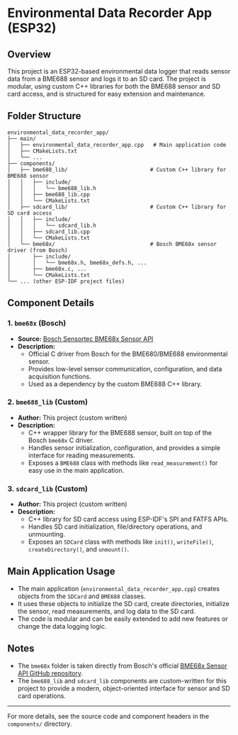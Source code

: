 
# Environmental Data Recorder App (ESP32)

## Overview
This project is an ESP32-based environmental data logger that reads sensor data from a BME688 sensor and logs it to an SD card. The project is modular, using custom C++ libraries for both the BME688 sensor and SD card access, and is structured for easy extension and maintenance.

## Folder Structure

```
environmental_data_recorder_app/
├── main/
│   ├── environmental_data_recorder_app.cpp   # Main application code
│   ├── CMakeLists.txt
│   └── ...
├── components/
│   ├── bme688_lib/                          # Custom C++ library for BME688 sensor
│   │   ├── include/
│   │   │   └── bme688_lib.h
│   │   ├── bme688_lib.cpp
│   │   └── CMakeLists.txt
│   ├── sdcard_lib/                          # Custom C++ library for SD card access
│   │   ├── include/
│   │   │   └── sdcard_lib.h
│   │   ├── sdcard_lib.cpp
│   │   └── CMakeLists.txt
│   └── bme68x/                              # Bosch BME68x sensor driver (from Bosch)
│       ├── include/
│       │   └── bme68x.h, bme68x_defs.h, ...
│       ├── bme68x.c, ...
│       └── CMakeLists.txt
└── ... (other ESP-IDF project files)
```

## Component Details

### 1. `bme68x` (Bosch)
- **Source:** [Bosch Sensortec BME68x Sensor API](https://github.com/BoschSensortec/BME68x-Sensor-API)
- **Description:**
	- Official C driver from Bosch for the BME680/BME688 environmental sensor.
	- Provides low-level sensor communication, configuration, and data acquisition functions.
	- Used as a dependency by the custom BME688 C++ library.

### 2. `bme688_lib` (Custom)
- **Author:** This project (custom written)
- **Description:**
	- C++ wrapper library for the BME688 sensor, built on top of the Bosch `bme68x` C driver.
	- Handles sensor initialization, configuration, and provides a simple interface for reading measurements.
	- Exposes a `BME688` class with methods like `read_measurement()` for easy use in the main application.

### 3. `sdcard_lib` (Custom)
- **Author:** This project (custom written)
- **Description:**
	- C++ library for SD card access using ESP-IDF's SPI and FATFS APIs.
	- Handles SD card initialization, file/directory operations, and unmounting.
	- Exposes an `SDCard` class with methods like `init()`, `writeFile()`, `createDirectory()`, and `unmount()`.

## Main Application Usage

- The main application (`environmental_data_recorder_app.cpp`) creates objects from the `SDCard` and `BME688` classes.
- It uses these objects to initialize the SD card, create directories, initialize the sensor, read measurements, and log data to the SD card.
- The code is modular and can be easily extended to add new features or change the data logging logic.

## Notes
- The `bme68x` folder is taken directly from Bosch's official [BME68x Sensor API GitHub repository](https://github.com/BoschSensortec/BME68x-Sensor-API).
- The `bme688_lib` and `sdcard_lib` components are custom-written for this project to provide a modern, object-oriented interface for sensor and SD card operations.

---
For more details, see the source code and component headers in the `components/` directory.
